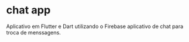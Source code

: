 # chat app

Aplicativo em Flutter e Dart utilizando o Firebase 
aplicativo de chat para troca de menssagens. 


